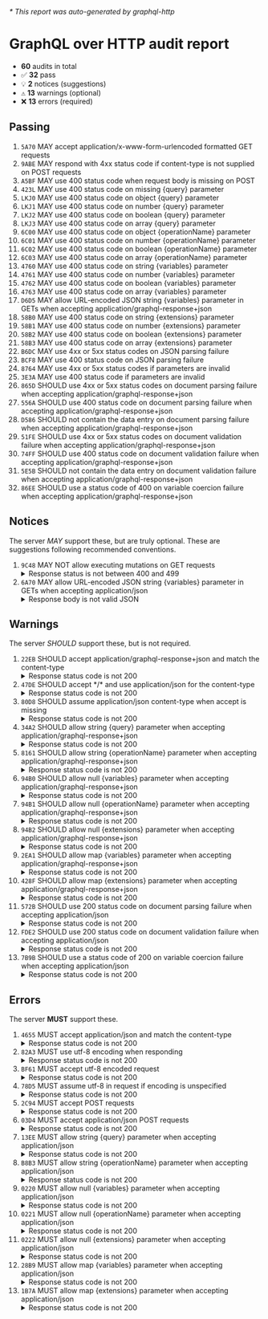 <i>* This report was auto-generated by graphql-http</i>

<h1>GraphQL over HTTP audit report</h1>

<ul>
<li><b>60</b> audits in total</li>
<li><span style="font-family: monospace">✅</span> <b>32</b> pass</li>
<li><span style="font-family: monospace">💡</span> <b>2</b> notices (suggestions)</li>
<li><span style="font-family: monospace">⚠️</span> <b>13</b> warnings (optional)</li>
<li><span style="font-family: monospace">❌</span> <b>13</b> errors (required)</li>
</ul>

<h2>Passing</h2>
<ol>
<li><code>5A70</code> MAY accept application/x-www-form-urlencoded formatted GET requests</li>
<li><code>9ABE</code> MAY respond with 4xx status code if content-type is not supplied on POST requests</li>
<li><code>A5BF</code> MAY use 400 status code when request body is missing on POST</li>
<li><code>423L</code> MAY use 400 status code on missing {query} parameter</li>
<li><code>LKJ0</code> MAY use 400 status code on object {query} parameter</li>
<li><code>LKJ1</code> MAY use 400 status code on number {query} parameter</li>
<li><code>LKJ2</code> MAY use 400 status code on boolean {query} parameter</li>
<li><code>LKJ3</code> MAY use 400 status code on array {query} parameter</li>
<li><code>6C00</code> MAY use 400 status code on object {operationName} parameter</li>
<li><code>6C01</code> MAY use 400 status code on number {operationName} parameter</li>
<li><code>6C02</code> MAY use 400 status code on boolean {operationName} parameter</li>
<li><code>6C03</code> MAY use 400 status code on array {operationName} parameter</li>
<li><code>4760</code> MAY use 400 status code on string {variables} parameter</li>
<li><code>4761</code> MAY use 400 status code on number {variables} parameter</li>
<li><code>4762</code> MAY use 400 status code on boolean {variables} parameter</li>
<li><code>4763</code> MAY use 400 status code on array {variables} parameter</li>
<li><code>D6D5</code> MAY allow URL-encoded JSON string {variables} parameter in GETs when accepting application/graphql-response+json</li>
<li><code>58B0</code> MAY use 400 status code on string {extensions} parameter</li>
<li><code>58B1</code> MAY use 400 status code on number {extensions} parameter</li>
<li><code>58B2</code> MAY use 400 status code on boolean {extensions} parameter</li>
<li><code>58B3</code> MAY use 400 status code on array {extensions} parameter</li>
<li><code>B6DC</code> MAY use 4xx or 5xx status codes on JSON parsing failure</li>
<li><code>BCF8</code> MAY use 400 status code on JSON parsing failure</li>
<li><code>8764</code> MAY use 4xx or 5xx status codes if parameters are invalid</li>
<li><code>3E3A</code> MAY use 400 status code if parameters are invalid</li>
<li><code>865D</code> SHOULD use 4xx or 5xx status codes on document parsing failure when accepting application/graphql-response+json</li>
<li><code>556A</code> SHOULD use 400 status code on document parsing failure when accepting application/graphql-response+json</li>
<li><code>D586</code> SHOULD not contain the data entry on document parsing failure when accepting application/graphql-response+json</li>
<li><code>51FE</code> SHOULD use 4xx or 5xx status codes on document validation failure when accepting application/graphql-response+json</li>
<li><code>74FF</code> SHOULD use 400 status code on document validation failure when accepting application/graphql-response+json</li>
<li><code>5E5B</code> SHOULD not contain the data entry on document validation failure when accepting application/graphql-response+json</li>
<li><code>86EE</code> SHOULD use a status code of 400 on variable coercion failure when accepting application/graphql-response+json</li>
</ol>

<h2>Notices</h2>
The server <i>MAY</i> support these, but are truly optional. These are suggestions following recommended conventions.
<ol>
<li><code>9C48</code> MAY NOT allow executing mutations on GET requests
<details>
<summary>Response status is not between 400 and 499</summary>
<pre><code class="lang-json">{
  "statusText": "OK",
  "status": 200,
  "headers": {
    "vary": "Accept-Encoding",
    "transfer-encoding": "chunked",
    "strict-transport-security": "max-age=15724800; includeSubDomains",
    "set-cookie": "__cf_bm=_3y9JxrA7Yqi0Pb6PNtdJKkgy6gAYMbPsak_1yfUS4w-1698411665-0-AYCf6QiKhqUdsXnsRw+6kXHfRwzoHW7hznbsF5WQEh2rzKNlGzOLfEJhK0hlvClMiXvUaoJ9grcAFah1tAPqPGg=; path=/; expires=Fri, 27-Oct-23 13:31:05 GMT; domain=.thegraph.com; HttpOnly; Secure; SameSite=None",
    "server": "cloudflare",
    "date": "<timestamp>",
    "content-type": "text/html; charset=utf-8",
    "content-encoding": "br",
    "connection": "close",
    "cf-ray": "<omitted>",
    "cf-cache-status": "DYNAMIC",
    "access-control-allow-origin": "*"
  },
  "body": "<!DOCTYPE html>\n<html lang=\"en\">\n<head>\n<meta charset=\"utf-8\" />\n<title>The GraphiQL</title>\n<script src=\"/cdn-cgi/apps/head/a-7iaLT0SRdb_kvxGKIYLrjkGzU.js\"></script><link rel=\"stylesheet\" href=\"https://cdn.jsdelivr.net/npm/@graphql-yoga/graphiql@4.2.0/dist/style.css\" crossorigin />\n<link rel=\"icon\" type=\"image/png\" href=\"https://storage.googleapis.com/graph-web/favicon.png\" crossorigin />\n</head>\n<body id=\"body\" class=\"no-focus-outline\">\n<noscript>You need to enable JavaScript to run this app.</noscript>\n<div id=\"root\"></div>\n<script type=\"module\" crossorigin>\n      import { renderYogaGraphiQL } from \"https://cdn.jsdelivr.net/npm/@graphql-yoga/graphiql@4.2.0/+esm\";\n\n      const endpoint = window.location.pathname.substring(\n        0,\n        window.location.pathname.length - \"/graphql\".length\n      );\n\n      renderYogaGraphiQL(root, {\n        endpoint,\n        title: \"The GraphiQL\",\n        logo: React.createElement(\"img\", {\n          src: \"https://storage.googleapis.com/graph-web/favicon.png\",\n          style: {\n            height: \"42px\",\n          },\n        }),\n      });\n    </script>\n<script defer src=\"https://static.cloudflareinsights.com/beacon.min.js/v84a3a4012de94ce1a686ba8c167c359c1696973893317\" integrity=\"sha512-euoFGowhlaLqXsPWQ48qSkBSCFs3DPRyiwVu3FjR96cMPx+Fr+gpWRhIafcHwqwCqWS42RZhIudOvEI+Ckf6MA==\" data-cf-beacon='{\"rayId\":\"81cb202c9842079c\",\"b\":1,\"version\":\"2023.10.0\",\"token\":\"8aff362e136740cd82eeeb1ea39b8b0e\"}' crossorigin=\"anonymous\"></script>\n</body>\n</html>\n"
}
</code></pre>
</details>
</li>
<li><code>6A70</code> MAY allow URL-encoded JSON string {variables} parameter in GETs when accepting application/json
<details>
<summary>Response body is not valid JSON</summary>
<pre><code class="lang-json">{
  "statusText": "OK",
  "status": 200,
  "headers": {
    "vary": "Accept-Encoding",
    "transfer-encoding": "chunked",
    "strict-transport-security": "max-age=15724800; includeSubDomains",
    "set-cookie": "__cf_bm=qNjssEm2qOJDxfnf6jprMHkkoB4gW1Waj0FfY4q4pNw-1698411665-0-AWZFmhJU8k3+lARF/w77ZK1fscI9tip4GpoTuWaYLm1HTLNqJ9/RzOGOzg1+I3HbM379Stnqa44XY8C/+INew74=; path=/; expires=Fri, 27-Oct-23 13:31:05 GMT; domain=.thegraph.com; HttpOnly; Secure; SameSite=None",
    "server": "cloudflare",
    "date": "<timestamp>",
    "content-type": "text/html; charset=utf-8",
    "content-encoding": "br",
    "connection": "close",
    "cf-ray": "<omitted>",
    "cf-cache-status": "DYNAMIC",
    "access-control-allow-origin": "*"
  },
  "body": null
}
</code></pre>
</details>
</li>
</ol>

<h2>Warnings</h2>
The server <i>SHOULD</i> support these, but is not required.
<ol>
<li><code>22EB</code> SHOULD accept application/graphql-response+json and match the content-type
<details>
<summary>Response status code is not 200</summary>
<pre><code class="lang-json">{
  "statusText": "Bad Request",
  "status": 400,
  "headers": {
    "vary": "Accept-Encoding",
    "strict-transport-security": "max-age=15724800; includeSubDomains",
    "set-cookie": "__cf_bm=.38LKiTfMTTILz3cH8zXByZ3kwhUoJgYP3YD8YCor0s-1698411665-0-AYQV4Wyw9XUM2D4gto2ijWxS8Ovxbsz3VyRo2cRHXWfMBcTGegx9Gv9AvJpil/FanvfD3UQBpC5a7cwcvcgNeg8=; path=/; expires=Fri, 27-Oct-23 13:31:05 GMT; domain=.thegraph.com; HttpOnly; Secure; SameSite=None",
    "server": "cloudflare",
    "date": "<timestamp>",
    "content-type": "application/json",
    "content-length": "101",
    "connection": "close",
    "cf-ray": "<omitted>",
    "cf-cache-status": "DYNAMIC",
    "access-control-allow-origin": "*"
  },
  "body": {
    "error": "GraphQL server error (client error): Invalid subgraph name \"sushiswap/exchange/graphql\""
  }
}
</code></pre>
</details>
</li>
<li><code>47DE</code> SHOULD accept */* and use application/json for the content-type
<details>
<summary>Response status code is not 200</summary>
<pre><code class="lang-json">{
  "statusText": "Bad Request",
  "status": 400,
  "headers": {
    "vary": "Accept-Encoding",
    "strict-transport-security": "max-age=15724800; includeSubDomains",
    "set-cookie": "__cf_bm=z53iKWI0izq45wBNgoMaez3h6Y9DkU76YHsJRYICDkE-1698411665-0-AROH1E1Ijq0SofrqcljzGSS2KqMofhR3Xkz0L/DYxWRRjmm44PIhQcQwgvKbDIU4NzhKbC9SRpCjOxKoC8CWF7Q=; path=/; expires=Fri, 27-Oct-23 13:31:05 GMT; domain=.thegraph.com; HttpOnly; Secure; SameSite=None",
    "server": "cloudflare",
    "date": "<timestamp>",
    "content-type": "application/json",
    "content-length": "101",
    "connection": "close",
    "cf-ray": "<omitted>",
    "cf-cache-status": "DYNAMIC",
    "access-control-allow-origin": "*"
  },
  "body": {
    "error": "GraphQL server error (client error): Invalid subgraph name \"sushiswap/exchange/graphql\""
  }
}
</code></pre>
</details>
</li>
<li><code>80D8</code> SHOULD assume application/json content-type when accept is missing
<details>
<summary>Response status code is not 200</summary>
<pre><code class="lang-json">{
  "statusText": "Bad Request",
  "status": 400,
  "headers": {
    "vary": "Accept-Encoding",
    "strict-transport-security": "max-age=15724800; includeSubDomains",
    "set-cookie": "__cf_bm=utkBaxdoTgJH7oLZFgBv3WPsxBb0RhZzKXs9kZX_8lM-1698411665-0-AQM6Ce2mY6tlV9Ewkbr7fJXsZBZcxi4XbYto02QgfCjmqZ5g+auyOkls4fWsDrhMZdUnZxwNmwWbBAgdjPJvq7I=; path=/; expires=Fri, 27-Oct-23 13:31:05 GMT; domain=.thegraph.com; HttpOnly; Secure; SameSite=None",
    "server": "cloudflare",
    "date": "<timestamp>",
    "content-type": "application/json",
    "content-length": "101",
    "connection": "close",
    "cf-ray": "<omitted>",
    "cf-cache-status": "DYNAMIC",
    "access-control-allow-origin": "*"
  },
  "body": {
    "error": "GraphQL server error (client error): Invalid subgraph name \"sushiswap/exchange/graphql\""
  }
}
</code></pre>
</details>
</li>
<li><code>34A2</code> SHOULD allow string {query} parameter when accepting application/graphql-response+json
<details>
<summary>Response status code is not 200</summary>
<pre><code class="lang-json">{
  "statusText": "Bad Request",
  "status": 400,
  "headers": {
    "vary": "Accept-Encoding",
    "strict-transport-security": "max-age=15724800; includeSubDomains",
    "set-cookie": "__cf_bm=elvvSCY3k8d1h9Z8GSQ4n9wKkQRfDqYTuIYnzDqXvyI-1698411665-0-AdCaBW6zKOmG9N521U6ZG3H1XnTruSDDcrhgZiMLFohl/qpMvIQ0ltWr8Je2LOrZwGmxrBpJUknagAvPl8J9zI0=; path=/; expires=Fri, 27-Oct-23 13:31:05 GMT; domain=.thegraph.com; HttpOnly; Secure; SameSite=None",
    "server": "cloudflare",
    "date": "<timestamp>",
    "content-type": "application/json",
    "content-length": "101",
    "connection": "close",
    "cf-ray": "<omitted>",
    "cf-cache-status": "DYNAMIC",
    "access-control-allow-origin": "*"
  },
  "body": {
    "error": "GraphQL server error (client error): Invalid subgraph name \"sushiswap/exchange/graphql\""
  }
}
</code></pre>
</details>
</li>
<li><code>8161</code> SHOULD allow string {operationName} parameter when accepting application/graphql-response+json
<details>
<summary>Response status code is not 200</summary>
<pre><code class="lang-json">{
  "statusText": "Bad Request",
  "status": 400,
  "headers": {
    "vary": "Accept-Encoding",
    "strict-transport-security": "max-age=15724800; includeSubDomains",
    "set-cookie": "__cf_bm=_7lVDwK6gUP9tjg2CmB4dKbvj58CFcwjHqeUNVrH2w4-1698411665-0-AaNywayFD7qKGDULdSLC28zYcBB8E11O5LE5S7Qv4ynygI8sTkVazgiK8KEDMHsxsrxFDWW0160etqhv9F2WiUw=; path=/; expires=Fri, 27-Oct-23 13:31:05 GMT; domain=.thegraph.com; HttpOnly; Secure; SameSite=None",
    "server": "cloudflare",
    "date": "<timestamp>",
    "content-type": "application/json",
    "content-length": "101",
    "connection": "close",
    "cf-ray": "<omitted>",
    "cf-cache-status": "DYNAMIC",
    "access-control-allow-origin": "*"
  },
  "body": {
    "error": "GraphQL server error (client error): Invalid subgraph name \"sushiswap/exchange/graphql\""
  }
}
</code></pre>
</details>
</li>
<li><code>94B0</code> SHOULD allow null {variables} parameter when accepting application/graphql-response+json
<details>
<summary>Response status code is not 200</summary>
<pre><code class="lang-json">{
  "statusText": "Bad Request",
  "status": 400,
  "headers": {
    "vary": "Accept-Encoding",
    "strict-transport-security": "max-age=15724800; includeSubDomains",
    "set-cookie": "__cf_bm=DWrmAgp04LZp1Xi6SBegfQ8H2sVJB7AM6O.kFBXD8So-1698411665-0-AVpxMWactnOu6gh9HYsFMFGQSOHIPi9x0Au2CxKsiSbdVJhIAnlI0nhGCSEL/GK0lzvarCg5q2UlhYuyLcprSw0=; path=/; expires=Fri, 27-Oct-23 13:31:05 GMT; domain=.thegraph.com; HttpOnly; Secure; SameSite=None",
    "server": "cloudflare",
    "date": "<timestamp>",
    "content-type": "application/json",
    "content-length": "101",
    "connection": "close",
    "cf-ray": "<omitted>",
    "cf-cache-status": "DYNAMIC",
    "access-control-allow-origin": "*"
  },
  "body": {
    "error": "GraphQL server error (client error): Invalid subgraph name \"sushiswap/exchange/graphql\""
  }
}
</code></pre>
</details>
</li>
<li><code>94B1</code> SHOULD allow null {operationName} parameter when accepting application/graphql-response+json
<details>
<summary>Response status code is not 200</summary>
<pre><code class="lang-json">{
  "statusText": "Bad Request",
  "status": 400,
  "headers": {
    "vary": "Accept-Encoding",
    "strict-transport-security": "max-age=15724800; includeSubDomains",
    "set-cookie": "__cf_bm=jb5N86O_3UUIXs1EBmHoc2wGL7Uo0WRcpiDFDoj4dwY-1698411665-0-AS14rFHUMdRU8nPx0vnm3BYuVBE10Q/+Jw0Brm4Lzuz/43U8Tobm2WuwrRh6Ot9gM6JR6oexE4loKFK7RoIppm4=; path=/; expires=Fri, 27-Oct-23 13:31:05 GMT; domain=.thegraph.com; HttpOnly; Secure; SameSite=None",
    "server": "cloudflare",
    "date": "<timestamp>",
    "content-type": "application/json",
    "content-length": "101",
    "connection": "close",
    "cf-ray": "<omitted>",
    "cf-cache-status": "DYNAMIC",
    "access-control-allow-origin": "*"
  },
  "body": {
    "error": "GraphQL server error (client error): Invalid subgraph name \"sushiswap/exchange/graphql\""
  }
}
</code></pre>
</details>
</li>
<li><code>94B2</code> SHOULD allow null {extensions} parameter when accepting application/graphql-response+json
<details>
<summary>Response status code is not 200</summary>
<pre><code class="lang-json">{
  "statusText": "Bad Request",
  "status": 400,
  "headers": {
    "vary": "Accept-Encoding",
    "strict-transport-security": "max-age=15724800; includeSubDomains",
    "set-cookie": "__cf_bm=swDmhtHUYlicbzv7RHY17XLtFTIq.amjh1x2yq3hklA-1698411665-0-AepBizideblD/04AAZS/WMlo1OiYF5q+LolHkpDmLLiZO2jVmdg/F28Qxcd2SEB/i0Yag5qhfJYaZq9Sk0ZjJXU=; path=/; expires=Fri, 27-Oct-23 13:31:05 GMT; domain=.thegraph.com; HttpOnly; Secure; SameSite=None",
    "server": "cloudflare",
    "date": "<timestamp>",
    "content-type": "application/json",
    "content-length": "101",
    "connection": "close",
    "cf-ray": "<omitted>",
    "cf-cache-status": "DYNAMIC",
    "access-control-allow-origin": "*"
  },
  "body": {
    "error": "GraphQL server error (client error): Invalid subgraph name \"sushiswap/exchange/graphql\""
  }
}
</code></pre>
</details>
</li>
<li><code>2EA1</code> SHOULD allow map {variables} parameter when accepting application/graphql-response+json
<details>
<summary>Response status code is not 200</summary>
<pre><code class="lang-json">{
  "statusText": "Bad Request",
  "status": 400,
  "headers": {
    "vary": "Accept-Encoding",
    "strict-transport-security": "max-age=15724800; includeSubDomains",
    "set-cookie": "__cf_bm=RYfNBuwKk6BbI02dHK8.wX2VnbUpy_LtPRha40XeCOY-1698411665-0-AYDdnmPzLieFQR4Xw7FpgHvJCs7zuXtvEle879fqv4Om0FRQYQ+6YnUCXZra/wPyrJRRzdHX3rkNh6MYQRWY9ts=; path=/; expires=Fri, 27-Oct-23 13:31:05 GMT; domain=.thegraph.com; HttpOnly; Secure; SameSite=None",
    "server": "cloudflare",
    "date": "<timestamp>",
    "content-type": "application/json",
    "content-length": "101",
    "connection": "close",
    "cf-ray": "<omitted>",
    "cf-cache-status": "DYNAMIC",
    "access-control-allow-origin": "*"
  },
  "body": {
    "error": "GraphQL server error (client error): Invalid subgraph name \"sushiswap/exchange/graphql\""
  }
}
</code></pre>
</details>
</li>
<li><code>428F</code> SHOULD allow map {extensions} parameter when accepting application/graphql-response+json
<details>
<summary>Response status code is not 200</summary>
<pre><code class="lang-json">{
  "statusText": "Bad Request",
  "status": 400,
  "headers": {
    "vary": "Accept-Encoding",
    "strict-transport-security": "max-age=15724800; includeSubDomains",
    "set-cookie": "__cf_bm=gDID.4yNU3Jzfzzu3iQAwoNsRBMc7_eYRiP7TIK0JCc-1698411665-0-Acnc0jJ20Kts7TYOoETCLqGI703BZIuWHYGo4VAIWK42vqxxJxqy0E7/3WR3uCr1BxQn53MRECg9r7czzJqru5A=; path=/; expires=Fri, 27-Oct-23 13:31:05 GMT; domain=.thegraph.com; HttpOnly; Secure; SameSite=None",
    "server": "cloudflare",
    "date": "<timestamp>",
    "content-type": "application/json",
    "content-length": "101",
    "connection": "close",
    "cf-ray": "<omitted>",
    "cf-cache-status": "DYNAMIC",
    "access-control-allow-origin": "*"
  },
  "body": {
    "error": "GraphQL server error (client error): Invalid subgraph name \"sushiswap/exchange/graphql\""
  }
}
</code></pre>
</details>
</li>
<li><code>572B</code> SHOULD use 200 status code on document parsing failure when accepting application/json
<details>
<summary>Response status code is not 200</summary>
<pre><code class="lang-json">{
  "statusText": "Bad Request",
  "status": 400,
  "headers": {
    "vary": "Accept-Encoding",
    "strict-transport-security": "max-age=15724800; includeSubDomains",
    "set-cookie": "__cf_bm=uKP1sf5ueYo8HZ7.p4PksRHVAtYQGnAoZ2hd7BhW7zo-1698411665-0-AZfh34ycgZpCNzRLIC9CpN6ZHuLzKls84aG2sZTNyJSX2ltD6ZIa9uTW3E/ideGfwddDdpee4yLA+5WERk97ttA=; path=/; expires=Fri, 27-Oct-23 13:31:05 GMT; domain=.thegraph.com; HttpOnly; Secure; SameSite=None",
    "server": "cloudflare",
    "date": "<timestamp>",
    "content-type": "application/json",
    "content-length": "101",
    "connection": "close",
    "cf-ray": "<omitted>",
    "cf-cache-status": "DYNAMIC",
    "access-control-allow-origin": "*"
  },
  "body": {
    "error": "GraphQL server error (client error): Invalid subgraph name \"sushiswap/exchange/graphql\""
  }
}
</code></pre>
</details>
</li>
<li><code>FDE2</code> SHOULD use 200 status code on document validation failure when accepting application/json
<details>
<summary>Response status code is not 200</summary>
<pre><code class="lang-json">{
  "statusText": "Bad Request",
  "status": 400,
  "headers": {
    "vary": "Accept-Encoding",
    "strict-transport-security": "max-age=15724800; includeSubDomains",
    "set-cookie": "__cf_bm=jQ_OF25YatVz4nyz9ybhoJwwOe3XYtxt4GxRA_yQn6I-1698411665-0-ASsitoEn0jD6zjr4osXr6K1YcxvLOidSopo/6CGywE79ueXs3bBZ/c2M2tLZWR5qIJ/Ma8szP7uf2Pn/DRu4ymM=; path=/; expires=Fri, 27-Oct-23 13:31:05 GMT; domain=.thegraph.com; HttpOnly; Secure; SameSite=None",
    "server": "cloudflare",
    "date": "<timestamp>",
    "content-type": "application/json",
    "content-length": "101",
    "connection": "close",
    "cf-ray": "<omitted>",
    "cf-cache-status": "DYNAMIC",
    "access-control-allow-origin": "*"
  },
  "body": {
    "error": "GraphQL server error (client error): Invalid subgraph name \"sushiswap/exchange/graphql\""
  }
}
</code></pre>
</details>
</li>
<li><code>7B9B</code> SHOULD use a status code of 200 on variable coercion failure when accepting application/json
<details>
<summary>Response status code is not 200</summary>
<pre><code class="lang-json">{
  "statusText": "Bad Request",
  "status": 400,
  "headers": {
    "vary": "Accept-Encoding",
    "strict-transport-security": "max-age=15724800; includeSubDomains",
    "set-cookie": "__cf_bm=qPLEhy8oBufX4YgcyqEkV1yHx51k.12WzY4XI7YytAw-1698411665-0-AcejRk8ZkYm26DFRqGAbxlzNadLFBWQbvIbxSVK/MGdPLEOYbqa4HthWYNQqYGsGnXrYobABwQ+H1+x9xFmtV94=; path=/; expires=Fri, 27-Oct-23 13:31:05 GMT; domain=.thegraph.com; HttpOnly; Secure; SameSite=None",
    "server": "cloudflare",
    "date": "<timestamp>",
    "content-type": "application/json",
    "content-length": "101",
    "connection": "close",
    "cf-ray": "<omitted>",
    "cf-cache-status": "DYNAMIC",
    "access-control-allow-origin": "*"
  },
  "body": {
    "error": "GraphQL server error (client error): Invalid subgraph name \"sushiswap/exchange/graphql\""
  }
}
</code></pre>
</details>
</li>
</ol>

<h2>Errors</h2>
The server <b>MUST</b> support these.
<ol>
<li><code>4655</code> MUST accept application/json and match the content-type
<details>
<summary>Response status code is not 200</summary>
<pre><code class="lang-json">{
  "statusText": "Bad Request",
  "status": 400,
  "headers": {
    "vary": "Accept-Encoding",
    "strict-transport-security": "max-age=15724800; includeSubDomains",
    "set-cookie": "__cf_bm=5IoecD236RvQvuDw_BQGFOCRKcXhyVmeAeO7noca3r0-1698411665-0-Abmx7cRHN/2Lbqhrk2EAjXyGzQecTcnL7/FUfGHQAOxuTr7yAg+cDpBjHHptKdBU+W29LtGJkfUN4lhEgzUacr0=; path=/; expires=Fri, 27-Oct-23 13:31:05 GMT; domain=.thegraph.com; HttpOnly; Secure; SameSite=None",
    "server": "cloudflare",
    "date": "<timestamp>",
    "content-type": "application/json",
    "content-length": "101",
    "connection": "close",
    "cf-ray": "<omitted>",
    "cf-cache-status": "DYNAMIC",
    "access-control-allow-origin": "*"
  },
  "body": {
    "error": "GraphQL server error (client error): Invalid subgraph name \"sushiswap/exchange/graphql\""
  }
}
</code></pre>
</details>
</li>
<li><code>82A3</code> MUST use utf-8 encoding when responding
<details>
<summary>Response status code is not 200</summary>
<pre><code class="lang-json">{
  "statusText": "Bad Request",
  "status": 400,
  "headers": {
    "vary": "Accept-Encoding",
    "strict-transport-security": "max-age=15724800; includeSubDomains",
    "set-cookie": "__cf_bm=bCBotbgM8zQ2CJLdN07Bc3sTJ5kEzkAbwlKwWUFqFTk-1698411665-0-AW/jfnZaVJt4md40qHBa0prjeftcEDb1A6GviQ6krnhgmg6CPrJ0jCU55lqI5/gwqbeWdhMFpgAR4EEjmc/6Eaw=; path=/; expires=Fri, 27-Oct-23 13:31:05 GMT; domain=.thegraph.com; HttpOnly; Secure; SameSite=None",
    "server": "cloudflare",
    "date": "<timestamp>",
    "content-type": "application/json",
    "content-length": "101",
    "connection": "close",
    "cf-ray": "<omitted>",
    "cf-cache-status": "DYNAMIC",
    "access-control-allow-origin": "*"
  },
  "body": {
    "error": "GraphQL server error (client error): Invalid subgraph name \"sushiswap/exchange/graphql\""
  }
}
</code></pre>
</details>
</li>
<li><code>BF61</code> MUST accept utf-8 encoded request
<details>
<summary>Response status code is not 200</summary>
<pre><code class="lang-json">{
  "statusText": "Bad Request",
  "status": 400,
  "headers": {
    "vary": "Accept-Encoding",
    "strict-transport-security": "max-age=15724800; includeSubDomains",
    "set-cookie": "__cf_bm=6AWr0IDHtZNGLza6V8Fpf5xgsvl9dWrMzwmvSYS3kR4-1698411665-0-AX31R6QCWtO3W/pHFM0kv9gUT5e3ugjlR6xraPjWxJd8mLqlG3yUMNydDDKJJ5PY0sOYCwY+wQepA3j7GSvIcIQ=; path=/; expires=Fri, 27-Oct-23 13:31:05 GMT; domain=.thegraph.com; HttpOnly; Secure; SameSite=None",
    "server": "cloudflare",
    "date": "<timestamp>",
    "content-type": "application/json",
    "content-length": "101",
    "connection": "close",
    "cf-ray": "<omitted>",
    "cf-cache-status": "DYNAMIC",
    "access-control-allow-origin": "*"
  },
  "body": {
    "error": "GraphQL server error (client error): Invalid subgraph name \"sushiswap/exchange/graphql\""
  }
}
</code></pre>
</details>
</li>
<li><code>78D5</code> MUST assume utf-8 in request if encoding is unspecified
<details>
<summary>Response status code is not 200</summary>
<pre><code class="lang-json">{
  "statusText": "Bad Request",
  "status": 400,
  "headers": {
    "vary": "Accept-Encoding",
    "strict-transport-security": "max-age=15724800; includeSubDomains",
    "set-cookie": "__cf_bm=JF9Sj.ZNR_sO1DSiMiiGHBfhnMNfQT3EMThLxdYow6w-1698411665-0-AeppxyP47cy01WGdRuOWM4STnVXp2viVHyYR+sGn4UzgTtaN5cFa/y9PDBuqs4YBKnWvEcRi6GEs05SoP8w1c7A=; path=/; expires=Fri, 27-Oct-23 13:31:05 GMT; domain=.thegraph.com; HttpOnly; Secure; SameSite=None",
    "server": "cloudflare",
    "date": "<timestamp>",
    "content-type": "application/json",
    "content-length": "101",
    "connection": "close",
    "cf-ray": "<omitted>",
    "cf-cache-status": "DYNAMIC",
    "access-control-allow-origin": "*"
  },
  "body": {
    "error": "GraphQL server error (client error): Invalid subgraph name \"sushiswap/exchange/graphql\""
  }
}
</code></pre>
</details>
</li>
<li><code>2C94</code> MUST accept POST requests
<details>
<summary>Response status code is not 200</summary>
<pre><code class="lang-json">{
  "statusText": "Bad Request",
  "status": 400,
  "headers": {
    "vary": "Accept-Encoding",
    "strict-transport-security": "max-age=15724800; includeSubDomains",
    "set-cookie": "__cf_bm=z4z4.vrEuHbKAOvBnFzVcan7ht5ZCLaT09r5QSrc_30-1698411665-0-AVj8owjuS4DISgFoaXDYjIS6mpbB1nCz7PkI3bFVvBfPJJYSi+y2tJzavaihrntG6I8p8xQRAF++CrwljGoApcs=; path=/; expires=Fri, 27-Oct-23 13:31:05 GMT; domain=.thegraph.com; HttpOnly; Secure; SameSite=None",
    "server": "cloudflare",
    "date": "<timestamp>",
    "content-type": "application/json",
    "content-length": "101",
    "connection": "close",
    "cf-ray": "<omitted>",
    "cf-cache-status": "DYNAMIC",
    "access-control-allow-origin": "*"
  },
  "body": {
    "error": "GraphQL server error (client error): Invalid subgraph name \"sushiswap/exchange/graphql\""
  }
}
</code></pre>
</details>
</li>
<li><code>03D4</code> MUST accept application/json POST requests
<details>
<summary>Response status code is not 200</summary>
<pre><code class="lang-json">{
  "statusText": "Bad Request",
  "status": 400,
  "headers": {
    "vary": "Accept-Encoding",
    "strict-transport-security": "max-age=15724800; includeSubDomains",
    "set-cookie": "__cf_bm=sEDBeZlhRW3GncDy.ZMa7qXIkBam7kzh_6l5.cCezbg-1698411665-0-ASX47kDgGE2a7YOf3wNDiLqJ+IU+lojoyhmQQ6KWVhv5fsaYdgZuresj7EM1sqc4zl4VbgXuez3fIctSNT3+XLQ=; path=/; expires=Fri, 27-Oct-23 13:31:05 GMT; domain=.thegraph.com; HttpOnly; Secure; SameSite=None",
    "server": "cloudflare",
    "date": "<timestamp>",
    "content-type": "application/json",
    "content-length": "101",
    "connection": "close",
    "cf-ray": "<omitted>",
    "cf-cache-status": "DYNAMIC",
    "access-control-allow-origin": "*"
  },
  "body": {
    "error": "GraphQL server error (client error): Invalid subgraph name \"sushiswap/exchange/graphql\""
  }
}
</code></pre>
</details>
</li>
<li><code>13EE</code> MUST allow string {query} parameter when accepting application/json
<details>
<summary>Response status code is not 200</summary>
<pre><code class="lang-json">{
  "statusText": "Bad Request",
  "status": 400,
  "headers": {
    "vary": "Accept-Encoding",
    "strict-transport-security": "max-age=15724800; includeSubDomains",
    "set-cookie": "__cf_bm=MUP95KCFEcYu4fxgwjjG_tGqC31_33XRDY7Z8DRUwd8-1698411665-0-AQo4V4oCRofGBofZHIiRLtEbZJQd7347i8mBJGDL8aetYMRJwQJT08Ooo3yIVjQ+K3c9tv+lHLMK0S1xVBEQxFM=; path=/; expires=Fri, 27-Oct-23 13:31:05 GMT; domain=.thegraph.com; HttpOnly; Secure; SameSite=None",
    "server": "cloudflare",
    "date": "<timestamp>",
    "content-type": "application/json",
    "content-length": "101",
    "connection": "close",
    "cf-ray": "<omitted>",
    "cf-cache-status": "DYNAMIC",
    "access-control-allow-origin": "*"
  },
  "body": {
    "error": "GraphQL server error (client error): Invalid subgraph name \"sushiswap/exchange/graphql\""
  }
}
</code></pre>
</details>
</li>
<li><code>B8B3</code> MUST allow string {operationName} parameter when accepting application/json
<details>
<summary>Response status code is not 200</summary>
<pre><code class="lang-json">{
  "statusText": "Bad Request",
  "status": 400,
  "headers": {
    "vary": "Accept-Encoding",
    "strict-transport-security": "max-age=15724800; includeSubDomains",
    "set-cookie": "__cf_bm=xI3cTTcFX1anu7aVQgEPt8AQxD8pmntBFKr9rPxmMXM-1698411665-0-AafVP9XEviYXl4U0b6uaf8+NjBqkRHoyGOW8MDgqLS8m3e+WFy+PMjxhHwx3HGxDidUHolHEqtL/S76lS84WG4c=; path=/; expires=Fri, 27-Oct-23 13:31:05 GMT; domain=.thegraph.com; HttpOnly; Secure; SameSite=None",
    "server": "cloudflare",
    "date": "<timestamp>",
    "content-type": "application/json",
    "content-length": "101",
    "connection": "close",
    "cf-ray": "<omitted>",
    "cf-cache-status": "DYNAMIC",
    "access-control-allow-origin": "*"
  },
  "body": {
    "error": "GraphQL server error (client error): Invalid subgraph name \"sushiswap/exchange/graphql\""
  }
}
</code></pre>
</details>
</li>
<li><code>0220</code> MUST allow null {variables} parameter when accepting application/json
<details>
<summary>Response status code is not 200</summary>
<pre><code class="lang-json">{
  "statusText": "Bad Request",
  "status": 400,
  "headers": {
    "vary": "Accept-Encoding",
    "strict-transport-security": "max-age=15724800; includeSubDomains",
    "set-cookie": "__cf_bm=k7N2Rti7aCItRAUGVBHly36YBMs369zj2NPQY8puqeE-1698411665-0-AVnjwOPPoOYwK6ZFMQMHnA55D3iQrHtU6pZFi1naxbZKbDahgYoY+3cNOjAsz0CAj72LMHLqdX3VAaO5KfhUh+M=; path=/; expires=Fri, 27-Oct-23 13:31:05 GMT; domain=.thegraph.com; HttpOnly; Secure; SameSite=None",
    "server": "cloudflare",
    "date": "<timestamp>",
    "content-type": "application/json",
    "content-length": "101",
    "connection": "close",
    "cf-ray": "<omitted>",
    "cf-cache-status": "DYNAMIC",
    "access-control-allow-origin": "*"
  },
  "body": {
    "error": "GraphQL server error (client error): Invalid subgraph name \"sushiswap/exchange/graphql\""
  }
}
</code></pre>
</details>
</li>
<li><code>0221</code> MUST allow null {operationName} parameter when accepting application/json
<details>
<summary>Response status code is not 200</summary>
<pre><code class="lang-json">{
  "statusText": "Bad Request",
  "status": 400,
  "headers": {
    "vary": "Accept-Encoding",
    "strict-transport-security": "max-age=15724800; includeSubDomains",
    "set-cookie": "__cf_bm=7F_lE1t99JDeiVZL0VqgVqqGyUEdFuns2GDt5bBpFyg-1698411665-0-AdvkkOrjdl42Akd0f6sOHiWeZLn9mIV9iGx+ykc/UN0/edLo3Pu/eBM+Z9aOzS6Upk1L6nu2ts8LmVLAoSrGjHY=; path=/; expires=Fri, 27-Oct-23 13:31:05 GMT; domain=.thegraph.com; HttpOnly; Secure; SameSite=None",
    "server": "cloudflare",
    "date": "<timestamp>",
    "content-type": "application/json",
    "content-length": "101",
    "connection": "close",
    "cf-ray": "<omitted>",
    "cf-cache-status": "DYNAMIC",
    "access-control-allow-origin": "*"
  },
  "body": {
    "error": "GraphQL server error (client error): Invalid subgraph name \"sushiswap/exchange/graphql\""
  }
}
</code></pre>
</details>
</li>
<li><code>0222</code> MUST allow null {extensions} parameter when accepting application/json
<details>
<summary>Response status code is not 200</summary>
<pre><code class="lang-json">{
  "statusText": "Bad Request",
  "status": 400,
  "headers": {
    "vary": "Accept-Encoding",
    "strict-transport-security": "max-age=15724800; includeSubDomains",
    "set-cookie": "__cf_bm=EA9rH7yWb26j_MiGADEHU4urVwJya6l2smV3hi9rG3s-1698411665-0-AeKzoecRKR60/i4XyeIzoBRdQ83wUvZGyNJIvYy1FBihKWzIi8UJXUir+nNAcMNG2TNecUs4FpZeww06NX9OW70=; path=/; expires=Fri, 27-Oct-23 13:31:05 GMT; domain=.thegraph.com; HttpOnly; Secure; SameSite=None",
    "server": "cloudflare",
    "date": "<timestamp>",
    "content-type": "application/json",
    "content-length": "101",
    "connection": "close",
    "cf-ray": "<omitted>",
    "cf-cache-status": "DYNAMIC",
    "access-control-allow-origin": "*"
  },
  "body": {
    "error": "GraphQL server error (client error): Invalid subgraph name \"sushiswap/exchange/graphql\""
  }
}
</code></pre>
</details>
</li>
<li><code>28B9</code> MUST allow map {variables} parameter when accepting application/json
<details>
<summary>Response status code is not 200</summary>
<pre><code class="lang-json">{
  "statusText": "Bad Request",
  "status": 400,
  "headers": {
    "vary": "Accept-Encoding",
    "strict-transport-security": "max-age=15724800; includeSubDomains",
    "set-cookie": "__cf_bm=vbgzvJKG0vJg_QfQNYL8.PDcKYoyNlyk8ysEqcSkUqo-1698411665-0-Af1aR6EzMC+XSFJQAMeT7GUb+utCTUyfY33B58hIMHMxQizT2FUmnCsGukUoebhEL2fXU5ok/eO9qtderrnicSI=; path=/; expires=Fri, 27-Oct-23 13:31:05 GMT; domain=.thegraph.com; HttpOnly; Secure; SameSite=None",
    "server": "cloudflare",
    "date": "<timestamp>",
    "content-type": "application/json",
    "content-length": "101",
    "connection": "close",
    "cf-ray": "<omitted>",
    "cf-cache-status": "DYNAMIC",
    "access-control-allow-origin": "*"
  },
  "body": {
    "error": "GraphQL server error (client error): Invalid subgraph name \"sushiswap/exchange/graphql\""
  }
}
</code></pre>
</details>
</li>
<li><code>1B7A</code> MUST allow map {extensions} parameter when accepting application/json
<details>
<summary>Response status code is not 200</summary>
<pre><code class="lang-json">{
  "statusText": "Bad Request",
  "status": 400,
  "headers": {
    "vary": "Accept-Encoding",
    "strict-transport-security": "max-age=15724800; includeSubDomains",
    "set-cookie": "__cf_bm=TeqBWg2XCo3.KR8bz4i.iWYexqVTmoksViHBp7KsIJ4-1698411665-0-AVIBpbjt8GFWtTS13X21v5F8cfmLyQlFJkc9A6f61tFpTQ0tlWp0Ll1vO2Ymb4aUo3hbzv7FOklvpRTUPXl79kI=; path=/; expires=Fri, 27-Oct-23 13:31:05 GMT; domain=.thegraph.com; HttpOnly; Secure; SameSite=None",
    "server": "cloudflare",
    "date": "<timestamp>",
    "content-type": "application/json",
    "content-length": "101",
    "connection": "close",
    "cf-ray": "<omitted>",
    "cf-cache-status": "DYNAMIC",
    "access-control-allow-origin": "*"
  },
  "body": {
    "error": "GraphQL server error (client error): Invalid subgraph name \"sushiswap/exchange/graphql\""
  }
}
</code></pre>
</details>
</li>
</ol>
